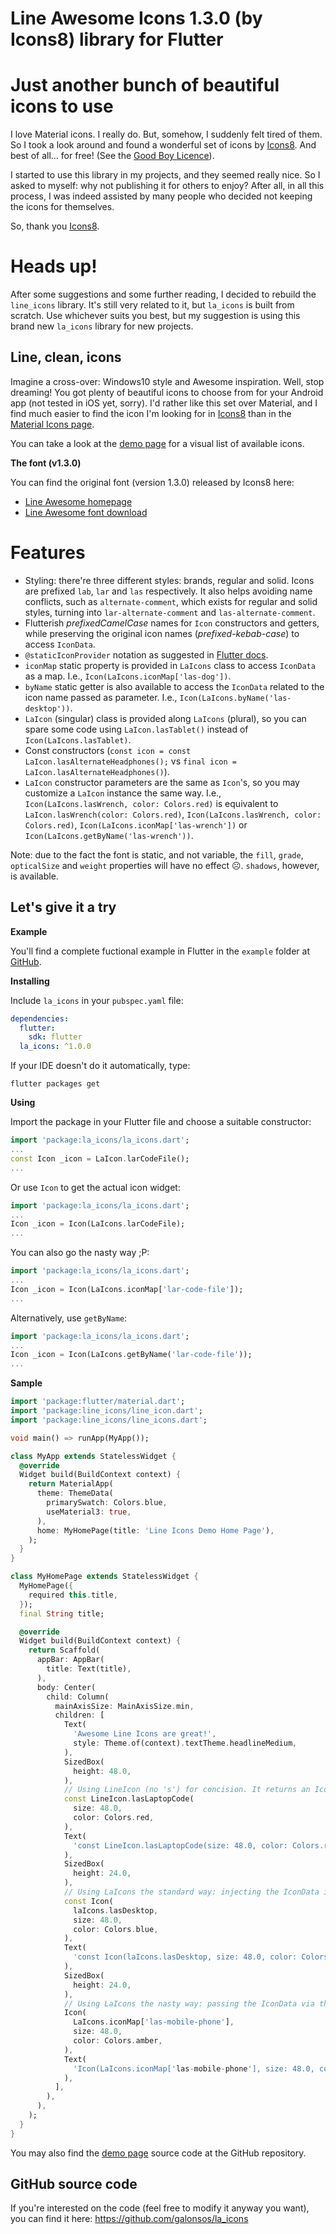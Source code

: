 # Line Awesome Icons 1.3.0 (by Icons8) library for Flutter

# Just another bunch of beautiful icons to use

I love Material icons. I really do. But, somehow, I suddenly felt tired of them. So I took a look around and found a wonderful set of icons by [Icons8](https://icons8.com/line-awesome). And best of all... for free! (See the [Good Boy Licence](https://icons8.com/good-boy-license/)).

I started to use this library in my projects, and they seemed really nice. So I asked to myself: why not publishing it for others to enjoy? After all, in all this process, I was indeed assisted by many people who decided not keeping the icons for themselves.

So, thank you [Icons8](https://icons8.com/line-awesome).

# Heads up!

After some suggestions and some further reading, I decided to rebuild the `line_icons` library. It's still very related to it, but `la_icons` is built from scratch. Use whichever suits you best, but my suggestion is using this brand new `la_icons` library for new projects.

## Line, clean, icons

Imagine a cross-over: Windows10 style and Awesome inspiration. Well, stop dreaming! You got plenty of beautiful icons to choose from for your Android app (not tested in iOS yet, sorry). I'd rather like this set over Material, and I find much easier to find the icon I'm looking for in [Icons8](https://icons8.com/line-awesome) than in the [Material Icons page](https://material.io/tools/icons/?style=baseline).

You can take a look at the [demo page](https://galonsos.github.io/la_icons/) for a visual list of available icons.

**The font (v1.3.0)**

You can find the original font (version 1.3.0) released by Icons8 here:

* [Line Awesome homepage](https://icons8.com/line-awesome)
* [Line Awesome font download](https://maxst.icons8.com/vue-static/landings/line-awesome/line-awesome/1.3.0/line-awesome-1.3.0.zip)

# Features

* Styling: there're three different styles: brands, regular and solid. Icons are prefixed `lab`, `lar` and `las` respectively. It also helps avoiding name conflicts, such as `alternate-comment`, which exists for regular and solid styles, turning into `lar-alternate-comment` and `las-alternate-comment`.
* Flutterish *prefixedCamelCase* names for `Icon` constructors and getters, while preserving the original icon names (*prefixed-kebab-case*) to access `IconData`.
* `@staticIconProvider` notation as suggested in [Flutter docs](https://api.flutter.dev/flutter/widgets/staticIconProvider-constant.html).
* `iconMap` static property is provided in `LaIcons` class to access `IconData` as a map. I.e., `Icon(LaIcons.iconMap['las-dog'])`. 
* `byName` static getter is also available to access the `IconData` related to the icon name passed as parameter. I.e., `Icon(LaIcons.byName('las-desktop'))`.
* `LaIcon` (singular) class is provided along `LaIcons` (plural), so you can spare some code using `LaIcon.lasTablet()` instead of `Icon(LaIcons.lasTablet)`.
* Const constructors (`const icon = const LaIcon.lasAlternateHeadphones();` vs `final icon = LaIcon.lasAlternateHeadphones()`).
* `LaIcon` constructor parameters are the same as `Icon`'s, so you may customize a `LaIcon` instance the same way. I.e., `Icon(LaIcons.lasWrench, color: Colors.red)` is equivalent to `LaIcon.lasWrench(color: Colors.red)`, `Icon(LaIcons.lasWrench, color: Colors.red)`, `Icon(LaIcons.iconMap['las-wrench'])` or `Icon(LaIcons.getByName('las-wrench'))`. 

Note: due to the fact the font is static, and not variable, the `fill`, `grade`, `opticalSize` and `weight` properties will have no effect ☹. `shadows`, however, is available. 

## Let's give it a try

**Example**

You'll find a complete fuctional example in Flutter in the `example` folder at [GitHub](https://github.com/galonsos/la_icons).

**Installing**

Include `la_icons` in your `pubspec.yaml` file:

```yaml
dependencies:
  flutter:
    sdk: flutter
  la_icons: ^1.0.0
```

If your IDE doesn't do it automatically, type:

`flutter packages get`

**Using**

Import the package in your Flutter file and  choose a suitable constructor:

```dart
import 'package:la_icons/la_icons.dart';
...
const Icon _icon = LaIcon.larCodeFile();
...
```

Or use `Icon` to get the actual icon widget:

```dart
import 'package:la_icons/la_icons.dart';
...
Icon _icon = Icon(LaIcons.larCodeFile);
...
```

You can also go the nasty way ;P:

```dart
import 'package:la_icons/la_icons.dart';
...
Icon _icon = Icon(LaIcons.iconMap['lar-code-file']);
...
```

Alternatively, use `getByName`:

```dart
import 'package:la_icons/la_icons.dart';
...
Icon _icon = Icon(LaIcons.getByName('lar-code-file'));
...
```

**Sample**

```dart
import 'package:flutter/material.dart';
import 'package:line_icons/line_icon.dart';
import 'package:line_icons/line_icons.dart';

void main() => runApp(MyApp());

class MyApp extends StatelessWidget {
  @override
  Widget build(BuildContext context) {
    return MaterialApp(
      theme: ThemeData(
        primarySwatch: Colors.blue,
        useMaterial3: true,
      ),
      home: MyHomePage(title: 'Line Icons Demo Home Page'),
    );
  }
}

class MyHomePage extends StatelessWidget {
  MyHomePage({
    required this.title,
  });
  final String title;

  @override
  Widget build(BuildContext context) {
    return Scaffold(
      appBar: AppBar(
        title: Text(title),
      ),
      body: Center(
        child: Column(
          mainAxisSize: MainAxisSize.min,
          children: [
            Text(
              'Awesome Line Icons are great!',
              style: Theme.of(context).textTheme.headlineMedium,
            ),
            SizedBox(
              height: 48.0,
            ),
            // Using LineIcon (no 's') for concision. It returns an Icon object
            const LineIcon.lasLaptopCode(
              size: 48.0,
              color: Colors.red,
            ),
            Text(
              'const LineIcon.lasLaptopCode(size: 48.0, color: Colors.red,)',
            ),
            SizedBox(
              height: 24.0,
            ),
            // Using LaIcons the standard way: injecting the IconData into the Icon object
            const Icon(
              laIcons.lasDesktop,
              size: 48.0,
              color: Colors.blue,
            ),
            Text(
              'const Icon(laIcons.lasDesktop, size: 48.0, color: Colors.blue,)',
            ),
            SizedBox(
              height: 24.0,
            ),
            // Using LaIcons the nasty way: passing the IconData via the values map
            Icon(
              LaIcons.iconMap['las-mobile-phone'],
              size: 48.0,
              color: Colors.amber,
            ),
            Text(
              'Icon(LaIcons.iconMap['las-mobile-phone'], size: 48.0, color: Colors.amber,)',
            ),
          ],
        ),
      ),
    );
  }
}
```
You may also find the [demo page](https://galonsos.github.io/la_icons/) source code at the GitHub repository.

## GitHub source code

If you're interested on the code (feel free to modify it anyway you want), you can find it here: https://github.com/galonsos/la_icons